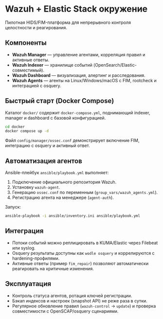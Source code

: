 # Wazuh + Elastic Stack окружение

Пилотная HIDS/FIM-платформа для непрерывного контроля целостности и реагирования.

## Компоненты
- **Wazuh Manager** — управление агентами, корреляция правил и активные ответы.
- **Wazuh Indexer** — хранилище событий (OpenSearch/Elastic-совместимый).
- **Wazuh Dashboard** — визуализация, алертинг и расследования.
- **Wazuh Agents** — агенты на Linux/Windows/macOS с FIM, rootcheck и интеграцией с osquery.

## Быстрый старт (Docker Compose)
Каталог `docker/` содержит `docker-compose.yml`, поднимающий indexer, manager и dashboard с базовой конфигурацией.
```bash
cd docker
docker compose up -d
```
Файл `config/manager/ossec.conf` демонстрирует включение FIM, интеграцию с osquery и активный ответ.

## Автоматизация агентов
Ansible-плейбук `ansible/playbook.yml` выполняет:
1. Подключение официального репозитория Wazuh.
2. Установку `wazuh-agent`.
3. Генерацию `ossec.conf` по переменным (`group_vars/wazuh_agents.yml`).
4. Регистрацию агента на менеджере (`agent-auth`).

Запуск:
```bash
ansible-playbook -i ansible/inventory.ini ansible/playbook.yml
```

## Интеграция
- Потоки событий можно реплицировать в KUMA/Elastic через Filebeat или syslog.
- Osquery результаты доступны как `wodle osquery` и коррелируются с hardening-профилями.
- Активные ответы (пример `fim_repair`) позволяют автоматически реагировать на критичные изменения.

## Эксплуатация
- Контроль статуса агентов, ротация ключей регистрации.
- Бэкап индексов и настроек (snapshot API) не реже раза в сутки.
- Регулярное обновление правил (`wazuh-control` → `update`) и проверка совместимости с OpenSCAP/osquery сценариями.
